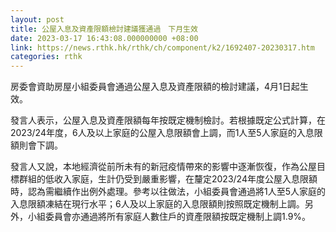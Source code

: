 ```yaml
---
layout: post
title: 公屋入息及資產限額檢討建議獲通過　下月生效
date: 2023-03-17 16:43:08.000000000 +08:00
link: https://news.rthk.hk/rthk/ch/component/k2/1692407-20230317.htm
categories: rthk
---
```


房委會資助房屋小組委員會通過公屋入息及資產限額的檢討建議，4月1日起生效。
 
發言人表示，公屋入息及資產限額每年按既定機制檢討。若根據既定公式計算，在2023/24年度，6人及以上家庭的公屋入息限額會上調，而1人至5人家庭的入息限額則會下調。
 
發言人又說，本地經濟從前所未有的新冠疫情帶來的影響中逐漸恢復，作為公屋目標群組的低收入家庭，生計仍受到嚴重影響，在釐定2023/24年度公屋入息限額時，認為需繼續作出例外處理。參考以往做法，小組委員會通過將1人至5人家庭的入息限額凍結在現行水平；6人及以上家庭的入息限額則按照既定機制上調。另外，小組委員會亦通過將所有家庭人數住戶的資產限額按既定機制上調1.9%。
